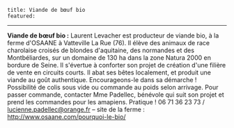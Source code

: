	title: Viande de bœuf bio
	featured:
---

**Viande de bœuf bio :** Laurent Levacher est producteur de viande bio, à la ferme d'OSAANE à Vatteville La Rue (76). Il élève des animaux de race charolaise croisés de blondes d'aquitaine, des normandes et des Montbéliardes, sur un domaine de 130 ha dans la zone Natura 2000 en bordure de Seine. Il s'évertue à conforter son projet de création d'une filière de vente en circuits courts. Il abat ses bêtes localement, et produit une viande au goût authentique. Encourageons-le dans sa démarche ! Possibilité de colis sous vide ou commande au poids selon arrivage. Pour passer commande, contacter Mme Padellec, bénévole qui suit son projet et prend les commandes pour les amapiens. Pratique ! 06 71 36 23 73 / <lucienne.padellec@orange.fr> – site de la ferme : <http://www.osaane.com/pourquoi-le-bio/>